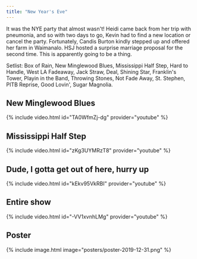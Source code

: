 ```yaml
---
title: "New Year's Eve"
---
```


It was the NYE party that almost wasn't!  Heidi came back from her trip with pneumonia, and so with two days to go, Kevin had to find a new location or cancel the party.  Fortunately, Candis Burton kindly stepped up and offered her farm in Waimanalo. HSJ hosted a surprise marriage proposal for the second time. This is apparently going to be a thing.

Setlist: Box of Rain, New Minglewood Blues, Mississippi Half Step, Hard to Handle, West LA Fadeaway, Jack Straw, Deal, Shining Star, Franklin's Tower, Playin in the Band, Throwing Stones, Not Fade Away, St. Stephen, PITB Reprise, Good Lovin', Sugar Magnolia.

## New Minglewood Blues

{% include video.html id="TA0WfmZj-dg" provider="youtube" %}

## Mississippi Half Step

{% include video.html id="zKg3UYMRzT8" provider="youtube" %}

## Dude, I gotta get out of here, hurry up

{% include video.html id="kEkv95VkRBI" provider="youtube" %}

## Entire show

{% include video.html id="-VV1xvnhLMg" provider="youtube" %}

## Poster

{% include image.html image="posters/poster-2019-12-31.png" %}
